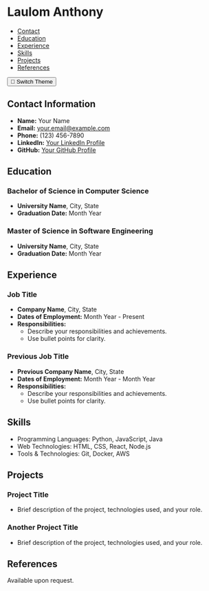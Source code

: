 # Laulom Anthony

<link rel="stylesheet" href="assets/styles.css">

<div class="sidebar">
  <nav>
    <ul>
      <li><a href="#contact-information">Contact</a></li>
      <li><a href="#education">Education</a></li>
      <li><a href="#experience">Experience</a></li>
      <li><a href="#skills">Skills</a></li>
      <li><a href="#projects">Projects</a></li>
      <li><a href="#references">References</a></li>
    </ul>
  </nav>
</div>

<div class="main-content">
  <!-- Dark/Light mode switch -->
  <button id="theme-toggle">🌙 Switch Theme</button>

  ## <span id="contact-information"></span>Contact Information
  - **Name:** Your Name
  - **Email:** your.email@example.com
  - **Phone:** (123) 456-7890
  - **LinkedIn:** [Your LinkedIn Profile](https://www.linkedin.com/in/yourprofile)
  - **GitHub:** [Your GitHub Profile](https://github.com/yourusername)

  ## <span id="education"></span>Education
  ### Bachelor of Science in Computer Science
  - **University Name**, City, State
  - **Graduation Date:** Month Year

  ### Master of Science in Software Engineering
  - **University Name**, City, State
  - **Graduation Date:** Month Year

  ## <span id="experience"></span>Experience
  ### Job Title
  - **Company Name**, City, State
  - **Dates of Employment:** Month Year - Present
  - **Responsibilities:**
    - Describe your responsibilities and achievements.
    - Use bullet points for clarity.

  ### Previous Job Title
  - **Previous Company Name**, City, State
  - **Dates of Employment:** Month Year - Month Year
  - **Responsibilities:**
    - Describe your responsibilities and achievements.
    - Use bullet points for clarity.

  ## <span id="skills"></span>Skills
  - Programming Languages: Python, JavaScript, Java
  - Web Technologies: HTML, CSS, React, Node.js
  - Tools & Technologies: Git, Docker, AWS

  ## <span id="projects"></span>Projects
  ### Project Title
  - Brief description of the project, technologies used, and your role.

  ### Another Project Title
  - Brief description of the project, technologies used, and your role.

  ## <span id="references"></span>References
  Available upon request.
</div>

<script>
const toggle = document.getElementById('theme-toggle');
const body = document.body;

// Load saved theme
if (localStorage.getItem('theme') === 'dark') {
  body.classList.add('dark-mode');
}

toggle.onclick = () => {
  body.classList.toggle('dark-mode');
  localStorage.setItem('theme', body.classList.contains('dark-mode') ? 'dark' : 'light');
};
</script>